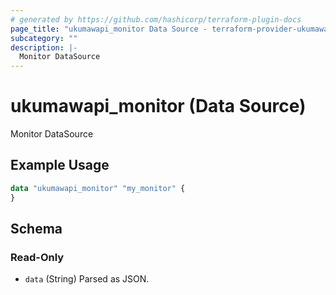 ```yaml
---
# generated by https://github.com/hashicorp/terraform-plugin-docs
page_title: "ukumawapi_monitor Data Source - terraform-provider-ukumawapi"
subcategory: ""
description: |-
  Monitor DataSource
---
```


# ukumawapi_monitor (Data Source)

Monitor DataSource

## Example Usage

```terraform
data "ukumawapi_monitor" "my_monitor" {
}
```

<!-- schema generated by tfplugindocs -->
## Schema

### Read-Only

- `data` (String) Parsed as JSON.
